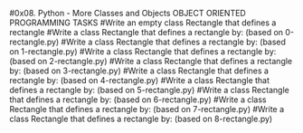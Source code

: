 #0x08. Python - More Classes and Objects
OBJECT ORIENTED PROGRAMMING
TASKS
#Write an empty class Rectangle that defines a rectangle
#Write a class Rectangle that defines a rectangle by: (based on 0-rectangle.py)
#Write a class Rectangle that defines a rectangle by: (based on 1-rectangle.py)
#Write a class Rectangle that defines a rectangle by: (based on 2-rectangle.py)
#Write a class Rectangle that defines a rectangle by: (based on 3-rectangle.py)
#Write a class Rectangle that defines a rectangle by: (based on 4-rectangle.py)
#Write a class Rectangle that defines a rectangle by: (based on 5-rectangle.py)
#Write a class Rectangle that defines a rectangle by: (based on 6-rectangle.py)
#Write a class Rectangle that defines a rectangle by: (based on 7-rectangle.py)
#Write a class Rectangle that defines a rectangle by: (based on 8-rectangle.py)
#
